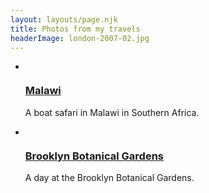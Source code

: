 ```yaml
---
layout: layouts/page.njk
title: Photos from my travels
headerImage: london-2007-02.jpg
---
```



<div class="page-area">

<ul class="photos-grid">
	<li>
		<a href="/photos/malawi-boat-safari/">
		<img src="/images/photos/malawi-safari/malawi-boat-safari-5.jpg" class="img-responsive" alt="">
		<h3>Malawi</h3></a>
		<p>A boat safari in Malawi in Southern Africa.</p>
	</li>
	<li>
		<a href="/photos/brooklyn-botanical-gardens/">
		<img src="/images/photos/Brooklyn-botanical/2015-05-03-NYC-160.jpg" class="img-responsive" alt="">
		<h3>Brooklyn Botanical Gardens</h3></a>
		<p>A day at the Brooklyn Botanical Gardens.</p>
	</li>
</ul>

</div>